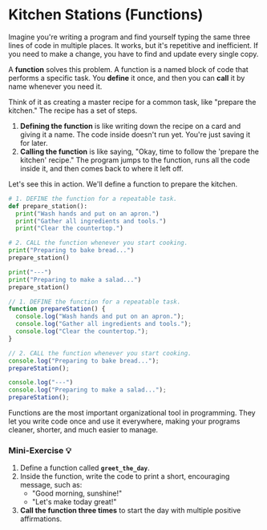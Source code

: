 # Kitchen Stations (Functions)

Imagine you're writing a program and find yourself typing the same three lines of code in multiple places. It works, but it's repetitive and inefficient. If you need to make a change, you have to find and update every single copy.

A **function** solves this problem. A function is a named block of code that performs a specific task. You **define** it once, and then you can **call** it by name whenever you need it.

Think of it as creating a master recipe for a common task, like "prepare the kitchen." The recipe has a set of steps.

1. **Defining the function** is like writing down the recipe on a card and giving it a name. The code inside doesn't run yet. You're just saving it for later.
2. **Calling the function** is like saying, "Okay, time to follow the 'prepare the kitchen' recipe." The program jumps to the function, runs all the code inside it, and then comes back to where it left off.

Let's see this in action. We'll define a function to prepare the kitchen.

<!-- langtabs-start -->
```py
# 1. DEFINE the function for a repeatable task.
def prepare_station():
  print("Wash hands and put on an apron.")
  print("Gather all ingredients and tools.")
  print("Clear the countertop.")

# 2. CALL the function whenever you start cooking.
print("Preparing to bake bread...")
prepare_station()

print("---")
print("Preparing to make a salad...")
prepare_station()
```

```js
// 1. DEFINE the function for a repeatable task.
function prepareStation() {
  console.log("Wash hands and put on an apron.");
  console.log("Gather all ingredients and tools.");
  console.log("Clear the countertop.");
}

// 2. CALL the function whenever you start cooking.
console.log("Preparing to bake bread...");
prepareStation();

console.log("---")
console.log("Preparing to make a salad...");
prepareStation();
```

<!-- langtabs-end -->

Functions are the most important organizational tool in programming. They let you write code once and use it everywhere, making your programs cleaner, shorter, and much easier to manage.

### Mini-Exercise 💡

1. Define a function called **`greet_the_day`**.
2. Inside the function, write the code to print a short, encouraging message, such as:
    * "Good morning, sunshine!"
    * "Let's make today great!"
3. **Call the function three times** to start the day with multiple positive affirmations.
